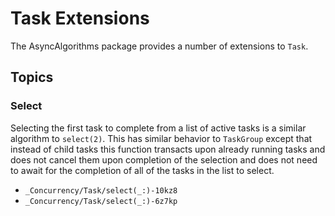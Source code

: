 # Task Extensions

The AsyncAlgorithms package provides a number of extensions to `Task`.

## Topics

### Select

Selecting the first task to complete from a list of active tasks is a similar algorithm to `select(2)`. This has similar behavior to `TaskGroup` except that instead of child tasks this function transacts upon already running tasks and does not cancel them upon completion of the selection and does not need to await for the completion of all of the tasks in the list to select. 

- ``_Concurrency/Task/select(_:)-10kz8``
- ``_Concurrency/Task/select(_:)-6z7kp``
